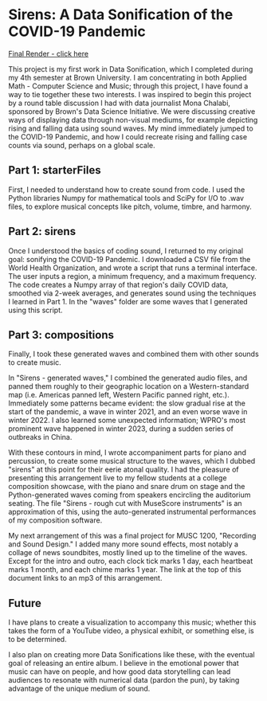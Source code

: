 # Sirens: A Data Sonification of the COVID-19 Pandemic

[Final Render - click here](https://drive.google.com/file/d/1mHj1pfbGgbz1pp7jB2feuoc3_iqL6Qsq/view?usp=sharing)

This project is my first work in Data Sonification, which I completed during my 4th semester at Brown University. I am concentrating in both Applied Math - Computer Science and Music; through this project, I have found a way to tie together these two interests.
I was inspired to begin this project by a round table discussion I had with data journalist Mona Chalabi, sponsored by Brown's Data Science Initiative. We were discussing creative ways of displaying data through non-visual mediums, for example depicting rising and falling data using sound waves. My mind immediately jumped to the COVID-19 Pandemic, and how I could recreate rising and falling case counts via sound, perhaps on a global scale.

## Part 1: starterFiles

First, I needed to understand how to create sound from code. I used the Python libraries Numpy for mathematical tools and SciPy for I/O to .wav files, to explore musical concepts like pitch, volume, timbre, and harmony.

## Part 2: sirens

Once I understood the basics of coding sound, I returned to my original goal: sonifying the COVID-19 Pandemic. I downloaded a CSV file from the World Health Organization, and wrote a script that runs a terminal interface. The user inputs a region, a minimum frequency, and a maximum frequency. The code creates a Numpy array of that region's daily COVID data, smoothed via 2-week averages, and generates sound using the techniques I learned in Part 1. In the "waves" folder are some waves that I generated using this script.

## Part 3: compositions

Finally, I took these generated waves and combined them with other sounds to create music.


In "Sirens - generated waves," I combined the generated audio files, and panned them roughly to their geographic location on a Western-standard map (i.e. Americas panned left, Western Pacific panned right, etc.). Immediately some patterns became evident: the slow gradual rise at the start of the pandemic, a wave in winter 2021, and an even worse wave in winter 2022. I also learned some unexpected information; WPRO's most prominent wave happened in winter 2023, during a sudden series of outbreaks in China.


With these contours in mind, I wrote accompaniment parts for piano and percussion, to create some musical structure to the waves, which I dubbed "sirens" at this point for their eerie atonal quality. I had the pleasure of presenting this arrangement live to my fellow students at a college composition showcase, with the piano and snare drum on stage and the Python-generated waves coming from speakers encircling the auditorium seating. The file "Sirens - rough cut with MuseScore instruments" is an approximation of this, using the auto-generated instrumental performances of my composition software.


My next arrangement of this was a final project for MUSC 1200, "Recording and Sound Design." I added many more sound effects, most notably a collage of news soundbites, mostly lined up to the timeline of the waves. Except for the intro and outro, each clock tick marks 1 day, each heartbeat marks 1 month, and each chime marks 1 year. The link at the top of this document links to an mp3 of this arrangement.


## Future 

I have plans to create a visualization to accompany this music; whether this takes the form of a YouTube video, a physical exhibit, or something else, is to be determined.

I also plan on creating more Data Sonifications like these, with the eventual goal of releasing an entire album. I believe in the emotional power that music can have on people, and how good data storytelling can lead audiences to resonate with numerical data (pardon the pun), by taking advantage of the unique medium of sound.